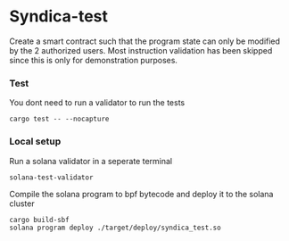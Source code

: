 # Syndica-test
Create a smart contract such that the program state can only be modified by the 2 authorized users. Most instruction validation has been skipped since this is only for demonstration purposes.



### Test
You dont need to run a validator to run the tests
```
cargo test -- --nocapture
```


### Local setup
Run a solana validator in a seperate terminal
```
solana-test-validator
```

Compile the solana program to bpf bytecode and deploy it to the solana cluster
```
cargo build-sbf
solana program deploy ./target/deploy/syndica_test.so
```


